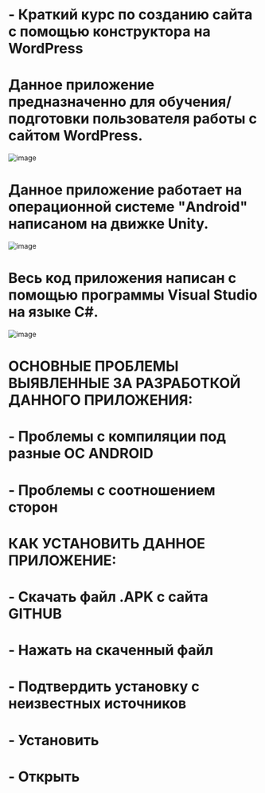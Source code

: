 # - Краткий курс по созданию сайта с помощью конструктора на WordPress
# Данное приложение предназначенно для обучения/подготовки пользователя работы с сайтом WordPress.
![image](https://user-images.githubusercontent.com/107247015/173037859-e974cd46-1257-4c2b-9379-c0babb5ffb60.png)
# Данное приложение работает на операционной системе "Android" написаном на движке Unity.
![image](https://user-images.githubusercontent.com/107247015/173038222-3742d67c-4b22-4849-a570-345edc529568.png)
# Весь код приложения написан с помощью программы Visual Studio на языке C#.
![image](https://user-images.githubusercontent.com/107247015/173038398-6c2de0a6-4d2c-442c-b5dc-e25aad8360b9.png)
# ОСНОВНЫЕ ПРОБЛЕМЫ ВЫЯВЛЕННЫЕ ЗА РАЗРАБОТКОЙ ДАННОГО ПРИЛОЖЕНИЯ:
# - Проблемы с компиляции под разные ОС ANDROID 
# - Проблемы с соотношением сторон
# КАК УСТАНОВИТЬ ДАННОЕ ПРИЛОЖЕНИЕ:
# - Скачать файл .APK с сайта GITHUB
# - Нажать на скаченный файл
# - Подтвердить установку с неизвестных источников
# - Установить
# - Открыть


